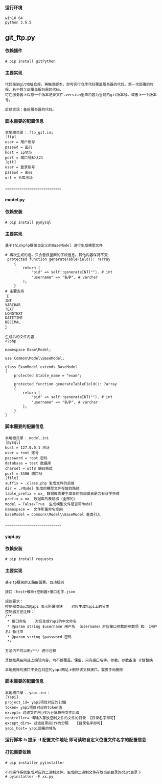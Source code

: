 #### 运行环境
```
win10 64
python 3.6.5
```
## git_ftp.py
#### 依赖插件 
```
# pip install gitPython

```

#### 主要实现

```
代码推到git地址仓库。再触发脚本，即可实行仓库代码覆盖服务器的代码。第一次部署的时候，若不想全部覆盖服务器的代码，
可在服务器上保存一个版本记录文件.version里面内容为当前的git版本号。或者上一个版本号。

后续实现：备份服务器的代码。
```

#### 脚本需要的配置信息

```
本地根目录：.ftp_git.ini
[ftp]
user = 用户账号
passwd = 密码
host = ip地址
port = 端口号默认21
[git]
user = 登录账号
passwd = 密码
url = 仓库地址
```

#### ----------------------------
#### model.py 
#### 依赖安装
```
# pip install pymysql
```

#### 主要实现
```
基于thinkphp框架自定义的BaseModel 进行生成模型文件

# 再次生成的话。只会替换里面的字段信息。其他内容保持不变
 protected function generateTableField(): ?array
    {
        return [
            "pid" => self::generateINT(""), # int
            "username" => "名字", # varchar
        ];
    }
# 主要支持
【
INT
VARCHAR
TEXT
LONGTEXT
DATETIME
DECIMAL
】

生成后的文件内容：
<?php

namespace Exam\Model;

use Common\Model\BaseModel;

class ExamModel extends BaseModel
{
    protected $table_name = "exam";
    
    protected function generateTableField(): ?array
    {
        return [
            "pid" => self::generateINT(""), # int
            "username" => "名字", # varchar
        ];
    }
}
```

#### 脚本需要的配置信息
```
本地根目录：.model.ini
[mysql]
host = 127.0.0.1 地址
user = root 账号
password = root 密码
database = test 数据库
charset = utf8 编码格式
port = 3306 端口号
[file]
suffix = .class.php 生成文件的后缀
dir = ./Model 生成的模型文件存放的路径
table_prefix = ox_ 数据库需要生成表的前缀或者是含有该字符得
prefix = ox_ 数据库的表前缀（全部的）
model = False/True  生成模型文件是否带Model
namespace =  文件所属命名空间
baseModel = Common\\Model\\BaseModel 基类引入
```

#### ----------------------------
#### yapi.py
#### 依赖安装
```
# pip install requests
```
#### 主要实现
```
基于tp框架的无路由设置。自动规则

接口：host+模块+控制器+接口名字.json

规则要求：
控制器类doc加@api 表示所属模块    对应生成Yapi上的分类
控制器方法注释：
/**
 * 接口命名    对应生成Yapi的中文命名
 * @param string $username 用户名 （username）对应接口参数的参数项 和 （用户名）备注项
 * @param string $password 密码
 */
 
方法内不可以用/**/ 进行注释

其他如果在网站上编辑内容。均不做覆盖。保留，只有接口名字。参数。参数备注 才做替换

本地删除的接口不会在对应的yapi网站上删除该文档接口。需要手动删除
```
#### 脚本需要的配置信息
```
本地根目录：.yapi.ini：
[Yapi]
project_id= yapi项目对应的id值
token= yapi项目对应的token值
except= 过滤文件用|作为分隔符带文件后缀
controller= 请输入存放控制文件的文件的目录 【目录名字即可】
except_dirs= 过滤目录用|作为分隔   【目录名字即可】
yapi_host= yapi部署的域名
```

#### 运行脚本-h 提示  -f 配置文件地址 即可读取自定义位置文件名字的配置信息

#### 打包需要依赖
```
# pip installer pyinstaller

不同操作系统生成对应的二进制文件。生成的二进制文件存放当前目录的dist目录下
# pyinstaller -F xx.py
```
